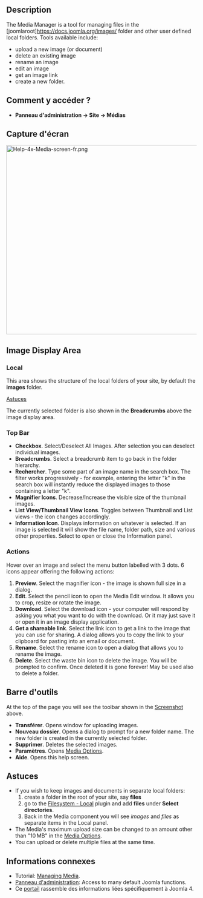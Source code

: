 <!-- Filename: Help4.x:Media / Display title: Médias -->

## Description

The Media Manager is a tool for managing files in the
\[joomlaroot\]https://docs.joomla.org/images/ folder and other user
defined local folders. Tools available include:

- upload a new image (or document)
- delete an existing image
- rename an image
- edit an image
- get an image link
- create a new folder.

## Comment y accéder ?

- **Panneau d'administration **→** Site **→** Médias**

## Capture d'écran

<img
src="https://docs.joomla.org/images/thumb/8/87/Help-4x-Media-screen-fr.png/800px-Help-4x-Media-screen-fr.png"
decoding="async"
srcset="https://docs.joomla.org/images/thumb/8/87/Help-4x-Media-screen-fr.png/1200px-Help-4x-Media-screen-fr.png 1.5x, https://docs.joomla.org/images/thumb/8/87/Help-4x-Media-screen-fr.png/1600px-Help-4x-Media-screen-fr.png 2x"
data-file-width="2240" data-file-height="1400" width="800" height="500"
alt="Help-4x-Media-screen-fr.png" />

## Image Display Area

### Local

This area shows the structure of the local folders of your site, by
default the **images** folder.

[Astuces](#quicktips)

The currently selected folder is also shown in the **Breadcrumbs** above
the image display area.

### Top Bar

- **Checkbox**. Select/Deselect All Images. After selection you can
  deselect individual images.
- **Breadcrumbs**. Select a breadcrumb item to go back in the folder
  hierarchy.
- **Rechercher**. Type some part of an image name in the search box. The
  filter works progressively - for example, entering the letter "k" in
  the search box will instantly reduce the displayed images to those
  containing a letter "k".
- **Magnifier Icons**. Decrease/Increase the visible size of the
  thumbnail images.
- **List View/Thumbnail View Icons**. Toggles between Thumbnail and List
  views - the icon changes accordingly.
- **Information Icon**. Displays information on whatever is selected. If
  an image is selected it will show the file name, folder path, size and
  various other properties. Select to open or close the Information
  panel.

### Actions

Hover over an image and select the menu button labelled with 3 dots. 6
icons appear offering the following actions:

1.  **Preview**. Select the magnifier icon - the image is shown full
    size in a dialog.
2.  **Edit**. Select the pencil icon to open the Media Edit window. It
    allows you to crop, resize or rotate the image.
3.  **Download**. Select the download icon - your computer will respond
    by asking you what you want to do with the download. Or it may just
    save it or open it in an image display application.
4.  **Get a shareable link**. Select the link icon to get a link to the
    image that you can use for sharing. A dialog allows you to copy the
    link to your clipboard for pasting into an email or document.
5.  **Rename**. Select the rename icon to open a dialog that allows you
    to rename the image.
6.  **Delete**. Select the waste bin icon to delete the image. You will
    be prompted to confirm. Once deleted it is gone forever! May be used
    also to delete a folder.

## Barre d'outils

At the top of the page you will see the toolbar shown in the
[Screenshot](#screenshot) above.

- **Transférer**. Opens window for uploading images.
- **Nouveau dossier**. Opens a dialog to prompt for a new folder name.
  The new folder is created in the currently selected folder.
- **Supprimer**. Deletes the selected images.
- **Paramètres**. Opens [Media
  Options](https://docs.joomla.org/Help4.x:Media:_Options/en "Help4.x:Media: Options/en").
- **Aide**. Opens this help screen.

## Astuces

- If you wish to keep images and documents in separate local folders:
  1.  create a folder in the root of your site, say **files**
  2.  go to the [Filesystem -
      Local](https://docs.joomla.org/J4.x:Media:_Options/en "J4.x:Media: Options/en")
      plugin and add **files** under **Select directories**.
  3.  Back in the Media component you will see *images* and *files* as
      separate items in the Local panel.
- The Media's maximum upload size can be changed to an amount other than
  "10 MB" in the [Media
  Options](https://docs.joomla.org/Help4.x:Media:_Options/en "Help4.x:Media: Options/en").
- You can upload or delete multiple files at the same time.

## Informations connexes

- Tutorial: [Managing
  Media](https://docs.joomla.org/J4.x:Managing_Media/en "J4.x:Managing Media/en").
- [Panneau
  d'administration](https://docs.joomla.org/Help4.x:Home_Dashboard/fr "Help4.x:Home Dashboard/fr"):
  Access to many default Joomla functions.
- Ce
  [portail](https://docs.joomla.org/Portal:Joomla_4/fr "Portal:Joomla 4/fr")
  rassemble des informations liées spécifiquement à Joomla 4.
